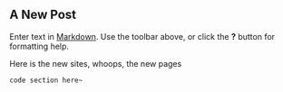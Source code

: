 ## A New Post

Enter text in [Markdown](http://daringfireball.net/projects/markdown/). Use the toolbar above, or click the **?** button for formatting help.

Here is the new sites, whoops, the new pages

```
code section here~

```